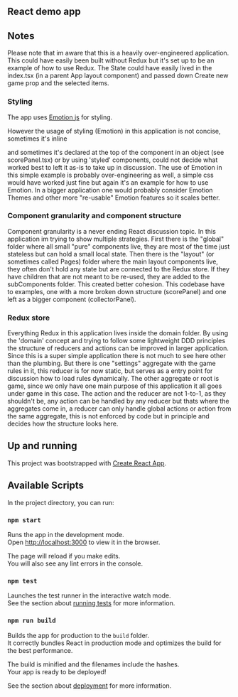 ## React demo app

## Notes
Please note that im aware that this is a heavily over-engineered application. This could have easily been built without Redux but it's set up to be an example of how to use Redux. The State could have easily lived in the index.tsx (in a parent App layout component) and passed down Create new game prop and the selected items. 

### Styling
The app uses [Emotion js](https://github.com/emotion-js/emotion) for styling.

However the usage of styling (Emotion) in this application is not concise, sometimes it's inline <div css="" /> and sometimes it's declared at the top of the component in an object (see scorePanel.tsx) or by using 'styled' components, could not decide what worked best to left it as-is to take up in discussion. The use of Emotion in this simple example is probably over-engineering as well, a simple css would have worked just fine but again it's an example for how to use Emotion. In a bigger application one would probably consider Emotion Themes and other more "re-usable" Emotion features so it scales better. 

### Component granularity and component structure
Component granularity is a never ending React discussion topic. In this application im trying to show multiple strategies. First there is the "global" folder where all small "pure" components live, they are most of the time just stateless but can hold a small local state. Then there is the "layout" (or sometimes called Pages) folder where the main layout components live, they often don't hold any state but are connected to the Redux store. If they have children that are not meant to be re-used, they are added to the subComponents folder. This created better cohesion. This codebase have to examples, one with a more broken down structure (scorePanel) and one left as a bigger component (collectorPanel). 

### Redux store
Everything Redux in this application lives inside the domain folder. By using the 'domain' concept and trying to follow some lightweight DDD principles the structure of reducers and actions can be improved in larger application. 
Since this is a super simple application there is not much to see here other than the plumbing. But there is one "settings" aggregate with the game rules in it, this reducer is for now static, but serves as a entry point for discussion how to load rules dynamically. The other aggregate or root is game, since we only have one main purpose of this application it all goes under game in this case. The action and the reducer are not 1-to-1, as they shouldn't be, any action can be handled by any reducer but thats where the aggregates come in, a reducer can only handle global actions or action from the same aggregate, this is not enforced by code but in principle and decides how the structure looks here.

## Up and running
This project was bootstrapped with [Create React App](https://github.com/facebook/create-react-app).

## Available Scripts

In the project directory, you can run:

### `npm start`

Runs the app in the development mode.<br>
Open [http://localhost:3000](http://localhost:3000) to view it in the browser.

The page will reload if you make edits.<br>
You will also see any lint errors in the console.

### `npm test`

Launches the test runner in the interactive watch mode.<br>
See the section about [running tests](https://facebook.github.io/create-react-app/docs/running-tests) for more information.

### `npm run build`

Builds the app for production to the `build` folder.<br>
It correctly bundles React in production mode and optimizes the build for the best performance.

The build is minified and the filenames include the hashes.<br>
Your app is ready to be deployed!

See the section about [deployment](https://facebook.github.io/create-react-app/docs/deployment) for more information.
